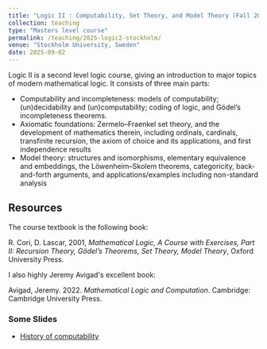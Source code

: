 ```yaml
---	
title: "Logic II : Computability, Set Theory, and Model Theory (Fall 2025)"	
collection: teaching		
type: "Masters level course"		
permalink: /teaching/2025-logic2-stockholm/
venue: "Stockholm University, Sweden"	
date: 2025-09-02		
---	
```




Logic II is a second level logic course, giving an introduction to major topics of modern mathematical logic. It consists of three main parts:

- Computability and incompleteness: models of computability; (un)decidability and (un)computability; coding of logic, and Gödel’s incompleteness theorems.
-  Axiomatic foundations: Zermelo–Fraenkel set theory, and the development of mathematics therein, including ordinals, cardinals, transfinite recursion, the axiom of choice and its applications, and first independence results
- Model theory: structures and isomorphisms, elementary equivalence and embeddings, the Löwenheim–Skolem theorems, categoricity, back-and-forth arguments, and applications/examples including non-standard analysis

## Resources

The course textbook is the following book: 

R. Cori, D. Lascar, 2001, _Mathematical Logic, A Course with Exercises, Part II: Recursion Theory, Gödel’s Theorems, Set Theory, Model Theory_, Oxford University Press. 

I also highly Jeremy Avigad's excellent book: 

Avigad, Jeremy. 2022. _Mathematical Logic and Computation_. Cambridge: Cambridge University Press.

### Some Slides 

- [History of computability](/files/teaching/what-is-computation.pdf)








		
